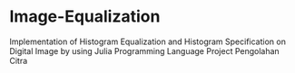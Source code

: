 # Image-Equalization
Implementation of Histogram Equalization and Histogram Specification on Digital Image by using Julia Programming Language
Project Pengolahan Citra
